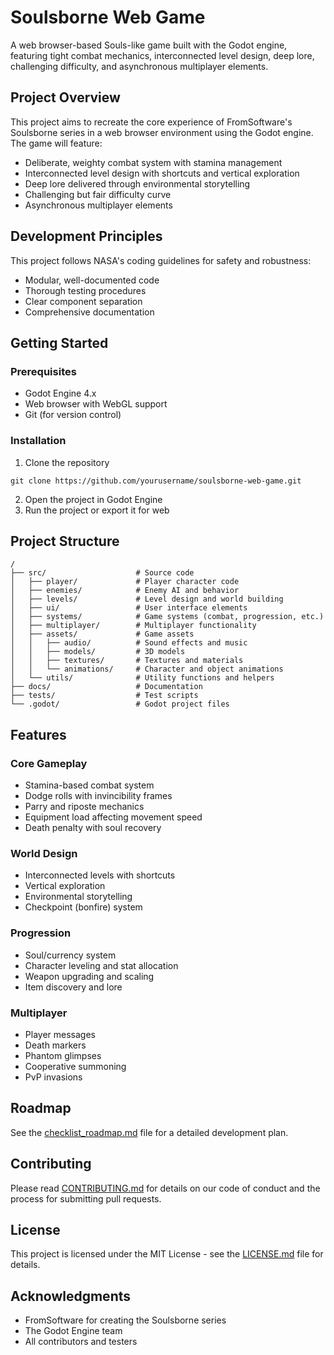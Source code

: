 # Soulsborne Web Game

A web browser-based Souls-like game built with the Godot engine, featuring tight combat mechanics, interconnected level design, deep lore, challenging difficulty, and asynchronous multiplayer elements.

## Project Overview

This project aims to recreate the core experience of FromSoftware's Soulsborne series in a web browser environment using the Godot engine. The game will feature:

- Deliberate, weighty combat system with stamina management
- Interconnected level design with shortcuts and vertical exploration
- Deep lore delivered through environmental storytelling
- Challenging but fair difficulty curve
- Asynchronous multiplayer elements

## Development Principles

This project follows NASA's coding guidelines for safety and robustness:
- Modular, well-documented code
- Thorough testing procedures
- Clear component separation
- Comprehensive documentation

## Getting Started

### Prerequisites
- Godot Engine 4.x
- Web browser with WebGL support
- Git (for version control)

### Installation
1. Clone the repository
```
git clone https://github.com/yourusername/soulsborne-web-game.git
```
2. Open the project in Godot Engine
3. Run the project or export it for web

## Project Structure

```
/
├── src/                    # Source code
│   ├── player/             # Player character code
│   ├── enemies/            # Enemy AI and behavior
│   ├── levels/             # Level design and world building
│   ├── ui/                 # User interface elements
│   ├── systems/            # Game systems (combat, progression, etc.)
│   ├── multiplayer/        # Multiplayer functionality
│   ├── assets/             # Game assets
│   │   ├── audio/          # Sound effects and music
│   │   ├── models/         # 3D models
│   │   ├── textures/       # Textures and materials
│   │   └── animations/     # Character and object animations
│   └── utils/              # Utility functions and helpers
├── docs/                   # Documentation
├── tests/                  # Test scripts
└── .godot/                 # Godot project files
```

## Features

### Core Gameplay
- Stamina-based combat system
- Dodge rolls with invincibility frames
- Parry and riposte mechanics
- Equipment load affecting movement speed
- Death penalty with soul recovery

### World Design
- Interconnected levels with shortcuts
- Vertical exploration
- Environmental storytelling
- Checkpoint (bonfire) system

### Progression
- Soul/currency system
- Character leveling and stat allocation
- Weapon upgrading and scaling
- Item discovery and lore

### Multiplayer
- Player messages
- Death markers
- Phantom glimpses
- Cooperative summoning
- PvP invasions

## Roadmap

See the [checklist_roadmap.md](checklist_roadmap.md) file for a detailed development plan.

## Contributing

Please read [CONTRIBUTING.md](CONTRIBUTING.md) for details on our code of conduct and the process for submitting pull requests.

## License

This project is licensed under the MIT License - see the [LICENSE.md](LICENSE.md) file for details.

## Acknowledgments

- FromSoftware for creating the Soulsborne series
- The Godot Engine team
- All contributors and testers 